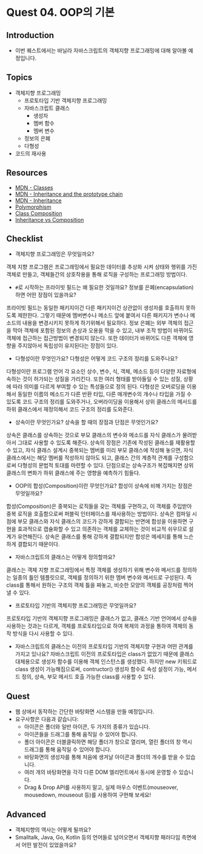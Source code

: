 # Quest 04. OOP의 기본

## Introduction

- 이번 퀘스트에서는 바닐라 자바스크립트의 객체지향 프로그래밍에 대해 알아볼 예정입니다.

## Topics

- 객체지향 프로그래밍
  - 프로토타입 기반 객체지향 프로그래밍
  - 자바스크립트 클래스
    - 생성자
    - 멤버 함수
    - 멤버 변수
  - 정보의 은폐
  - 다형성
- 코드의 재사용

## Resources

- [MDN - Classes](https://developer.mozilla.org/ko/docs/Web/JavaScript/Reference/Classes)
- [MDN - Inheritance and the prototype chain](https://developer.mozilla.org/ko/docs/Web/JavaScript/Inheritance_and_the_prototype_chain)
- [MDN - Inheritance](https://developer.mozilla.org/ko/docs/Learn/JavaScript/Objects/Inheritance)
- [Polymorphism](https://medium.com/@viktor.kukurba/object-oriented-programming-in-javascript-3-polymorphism-fb564c9f1ce8)
- [Class Composition](https://alligator.io/js/class-composition/)
- [Inheritance vs Composition](https://woowacourse.github.io/javable/post/2020-05-18-inheritance-vs-composition/)

## Checklist

- 객체지향 프로그래밍은 무엇일까요?

객체 지향 프로그램은 프로그래밍에서 필요한 데이터를 추상화 시켜 상태와 행위를 가진 객체로 만들고, 객체들간의 상호작용을 통해 로직을 구성하는 프로그래밍 방법이다.

- `#`로 시작하는 프라이빗 필드는 왜 필요한 것일까요? 정보를 은폐(encapsulation)하면 어떤 장점이 있을까요?

프라이빗 필드는 동일한 패키지이건 다른 패키지이건 상관없이 생성자를 호출하지 못하도록 제한한다. 그렇기 때문에 멤버변수나 메소드 앞에 붙여서 다른 패키지가 변수나 메소드의 내용을 변경시키지 못하게 하기위해서 필요하다. 정보 은폐는 외부 객체의 접근을 막아 객체에 포함된 정보의 손상과 오용을 막을 수 있고, 내부 조작 방법이 바뀌어도 객체에 접근하는 접근방법이 변경되지 않는다. 또한 데이터가 바뀌어도 다른 객체에 영향을 주지않아서 독립성이 유지된다는 장점이 있다.

- 다형성이란 무엇인가요? 다형성은 어떻게 코드 구조의 정리를 도와주나요?

다형성이란 프로그램 언어 각 요소인 상수, 변수, 식, 객체, 메소드 등이 다양한 자료형에 속하는 것이 허가되는 성질을 가리킨다. 또한 여러 형태를 받아들일 수 있는 성질, 상황에 따라 의미를 다르게 부여할 수 있는 특성들으로 정의 된다. 다형성은 오버로딩을 이용해서 동일한 이름의 메소드가 다른 반환 타입, 다른 매개변수의 개수나 타입을 가질 수 있도록 코드 구조의 정리를 도와주거나, 오버라이딩을 이용해서 상위 클래스의 메서드를 하위 클래스에서 재정의해서 코드 구조의 정리를 도와준다.

- 상속이란 무엇인가요? 상속을 할 때의 장점과 단점은 무엇인가요?

상속은 클래스를 상속하는 것으로 부모 클래스의 변수와 메소드를 자식 클래스가 물려받아서 그대로 사용할 수 있도록 해준다. 상속의 장점은 기존에 작성된 클래스를 재활용할 수 있고, 자식 클래스 설계시 중복되는 멤버를 미리 부모 클래스에 작성해 놓으면, 자식 클래스에서는 해당 멤버를 작성하지 않아도 되고, 클래스 간의 계층적 관계를 구성함으로써 다형성의 문법적 토대를 마련할 수 있다. 단점으로는 상속구조가 복잡해지면 상위클래스의 변화가 하위 클래스에 주는 영향을 예측하기 힘들다.

- OOP의 합성(Composition)이란 무엇인가요?
  합성이 상속에 비해 가지는 장점은 무엇일까요?

합성(Composition)은 중복되는 로직들을 갖는 객체를 구현하고, 이 객체를 주입받아 중복 로직을 호출함으로써 퍼블릭 인터페이스를 재사용하는 방법이다. 상속은 컴파일 시점에 부모 클래스와 자식 클래스의 코드가 강하게 결합되는 반면에 합성을 이용하면 구현을 효과적으로 캡슐화할 수 있고 의존하는 객체를 교체하는 것이 비교적 쉬우므로 설계가 유연해진다. 상속은 클래스를 통해 강하게 결합되지만 합성은 메세지를 통해 느슨하게 결합되기 때문이다.

- 자바스크립트의 클래스는 어떻게 정의할까요?

클래스는 객체 지향 프로그래밍에서 특정 객체를 생성하기 위해 변수와 메서드를 정의하는 일종의 틀인 템플릿으로, 객체를 정의하기 위한 멤버 변수와 메서드로 구성된다. 즉 class를 통해서 원하는 구조의 객체 틀을 짜놓고, 비슷한 모양의 객체를 공장처럼 찍어낼 수 있다.

- 프로토타입 기반의 객체지향 프로그래밍은 무엇일까요?

프로토타입 기반의 객체지향 프로그래밍은 클래스가 없고, 클래스 기반 언어에서 상속을 사용하는 것과는 다르게, 객체를 프로토타입으로 하여 복제의 과정을 통하여 객체의 동작 방식을 다시 사용할 수 있다.

- 자바스크립트의 클래스는 이전의 프로토타입 기반의 객체지향 구현과 어떤 관계를 가지고 있나요?
  자바스크립트 이전의 프로토타입은 class가 없었기 때문에 클래스 대체용으로 생성자 함수를 이용해 객체 인스턴스를 생성했다. 하지만 new 키워드로 class 생성이 가능해짐으로써, contructor() 생성자 함수로 속성 설정이 가능, 메서드 정의, 상속, 부모 메서드 호출 가능한 class를 사용할 수 있다.

## Quest

- 웹 상에서 동작하는 간단한 바탕화면 시스템을 만들 예정입니다.
- 요구사항은 다음과 같습니다:
  - 아이콘은 폴더와 일반 아이콘, 두 가지의 종류가 있습니다.
  - 아이콘들을 드래그를 통해 움직일 수 있어야 합니다.
  - 폴더 아이콘은 더블클릭하면 해당 폴더가 창으로 열리며, 열린 폴더의 창 역시 드래그를 통해 움직일 수 있어야 합니다.
  - 바탕화면의 생성자를 통해 처음에 생겨날 아이콘과 폴더의 개수를 받을 수 있습니다.
  - 여러 개의 바탕화면을 각각 다른 DOM 엘리먼트에서 동시에 운영할 수 있습니다.
  - Drag & Drop API를 사용하지 말고, 실제 마우스 이벤트(mouseover, mousedown, mouseout 등)를 사용하여 구현해 보세요!

## Advanced

- 객체지향의 역사는 어떻게 될까요?
- Smalltalk, Java, Go, Kotlin 등의 언어들로 넘어오면서 객체지향 패러다임 측면에서 어떤 발전이 있었을까요?
